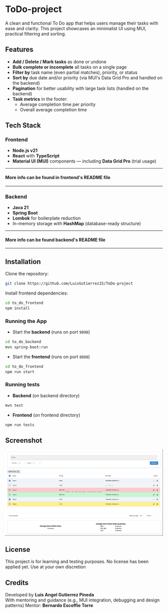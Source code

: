 # ToDo-project

A clean and functional To Do app that helps users manage their tasks with ease and clarity.
This project showcases an minimalist UI using MUI, practical filtering and sorting.

## Features

- **Add / Delete / Mark tasks** as done or undone
- **Bulk complete or incomplete** all tasks on a single page
- **Filter by** task name (even partial matches), priority, or status
- **Sort by** due date and/or priority (via MUI's Data Grid Pro and handled on the backend)
- **Pagination** for better usability with large task lists (handled on the backend)
- **Task metrics** in the footer:
  - Average completion time per priority
  - Overall average completion time

## Tech Stack

### Frontend

- **Node.js v21**
- **React** with **TypeScript**
- **Material UI (MUI)** components — including **Data Grid Pro** (trial usage)

---

#### More info can be found in frontend's README file

---

### Backend

- **Java 21**
- **Spring Boot**
- **Lombok** for boilerplate reduction
- In-memory storage with **HashMap** (database-ready structure)

---

#### More info can be found backend's README file

---

## Installation

Clone the repository:

```bash
git clone https://github.com/LuisGutierrez15/ToDo-project
```

Install frontend dependencies:

```bash
cd to_do_frontend
npm install
```

### Running the App

- Start the **backend** (runs on port `9090`)

```bash
cd to_do_backend
mvn spring-boot:run
```

- Start the **frontend** (runs on port `8080`)

```bash
cd to_do_frontend
npm run start
```

### Running tests

- **Backend** (on backend directory)

```bash
mvn test
```

- **Frontend** (on frontend directory)

```bash
npm run tests
```

## Screenshot

![Screenshot](./screenshots/ss.png)

## License

This project is for learning and testing purposes. No license has been applied yet. Use at your own discretion

## Credits

Developed by **Luis Angel Gutierrez Pineda**  
With mentoring and guidance (e.g., MUI integration, debugging and design patterns)
Mentor: **Bernardo Escoffie Torre**
